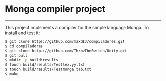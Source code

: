 # Monga compiler project
---

This project implements a compiler for the simple language Monga.
To install and test it:

```sh
$ git clone https://github.com/maxd13/compiladores.git
$ cd compiladores
$ git clone https://github.com/ThrowTheSwitch/Unity.git
$ git pull
$ mkdir -p build/results
$ touch build/results/Testlex.yy.txt
$ touch build/results/Testmonga.tab.txt
$ make
```